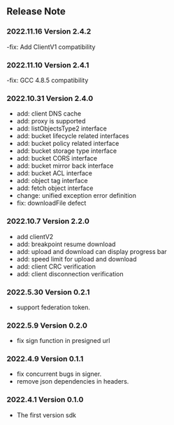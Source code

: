 ## Release Note

### 2022.11.16 Version 2.4.2

-fix: Add ClientV1 compatibility

### 2022.11.10 Version 2.4.1

-fix: GCC 4.8.5 compatibility

### 2022.10.31 Version 2.4.0

- add: client DNS cache
- add: proxy is supported
- add: listObjectsType2 interface
- add: bucket lifecycle related interfaces
- add: bucket policy related interface
- add: bucket storage type interface
- add: bucket CORS interface
- add: bucket mirror back interface
- add: bucket ACL interface
- add: object tag interface
- add: fetch object interface
- change: unified exception error definition
- fix: downloadFile defect

### 2022.10.7 Version 2.2.0

- add clientV2
- add: breakpoint resume download
- add: upload and download can display progress bar
- add: speed limit for upload and download
- add: client CRC verification
- add: client disconnection verification

### 2022.5.30 Version 0.2.1

- support federation token.

### 2022.5.9 Version 0.2.0

- fix sign function in presigned url

### 2022.4.9 Version 0.1.1

- fix concurrent bugs in signer.
- remove json dependencies in headers.

### 2022.4.1 Version 0.1.0

- The first version sdk